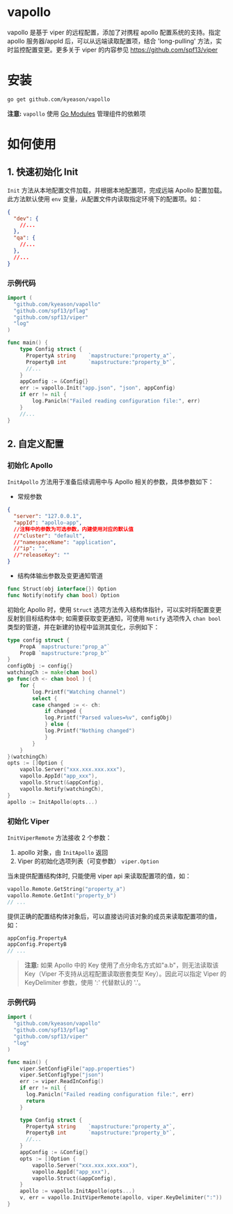 # vapollo
vapollo 是基于 viper 的远程配置，添加了对携程 apollo 配置系统的支持。指定 apollo 服务器/appId 后，可以从远端读取配置项，结合 'long-pulling' 方法，实时监控配置变更。更多关于 viper 的内容参见 https://github.com/spf13/viper

# 安装

```sh
go get github.com/kyeason/vapollo
```

**注意:** `vapollo` 使用 [Go Modules](https://github.com/golang/go/wiki/Modules) 管理组件的依赖项

# 如何使用

## 1. 快速初始化 Init
`Init` 方法从本地配置文件加载，并根据本地配置项，完成远端 Apollo 配置加载。此方法默认使用 `env` 变量，从配置文件内读取指定环境下的配置项。如：
```json
{
  "dev": {
    //...
  },
  "qa": {
    //...
  },
  //...
}
```
### 示例代码
```go
import (
  "github.com/kyeason/vapollo"
  "github.com/spf13/pflag"
  "github.com/spf13/viper"
  "log"
)

func main() {
    type Config struct {
      PropertyA string    `mapstructure:"property_a"`,
      PropertyB int       `mapstructure:"property_b"`,
      //...
    }
    appConfig := &Config{}
    err := vapollo.Init("app.json", "json", appConfig)
	if err != nil {
        log.Panicln("Failed reading configuration file:", err)
    } 
    //...
}
```
## 2. 自定义配置

### 初始化 Apollo

`InitApollo` 方法用于准备后续调用中与 Apollo 相关的参数，具体参数如下：
- 常规参数

```json
{
  "server": "127.0.0.1",
  "appId": "apollo-app",
  //注释中的参数为可选参数，内建使用对应的默认值
  //"cluster": "default",
  //"namespaceName": "application",
  //"ip": "",
  //"releaseKey": ""
}
```

- 结构体输出参数及变更通知管道
  
```go
func Struct(obj interface{}) Option
func Notify(notify chan bool) Option
````

初始化 Apollo 时，使用 `Struct` 选项方法传入结构体指针，可以实时将配置变更反射到目标结构体中; 如需要获取变更通知，可使用 `Notify` 选项传入 `chan bool` 类型的管道，并在新建的协程中监测其变化，示例如下：
```go
type config struct {
	PropA `mapstructure:"prop_a"`
	PropB `mapstructure:"prop_b"`
}
configObj := config{}
watchingCh := make(chan bool)
go func(ch <- chan bool ) {
    for {
        log.Printf("Watching channel")
        select {
        case changed := <- ch:
            if changed {
            log.Printf("Parsed values=%v", configObj)
            } else {
            log.Printf("Nothing changed")
            }
        }
    }
}(watchingCh)
opts := []Option {
    vapollo.Server("xxx.xxx.xxx.xxx"),
    vapollo.AppId("app_xxx"),
    vapollo.Struct(&appConfig),
    vapollo.Notify(watchingCh),
}
apollo := InitApollo(opts...)
```

### 初始化 Viper

`InitViperRemote` 方法接收 2 个参数：

1. apollo 对象，由 `InitApollo` 返回
2. Viper 的初始化选项列表（可变参数） `viper.Option`

当未提供配置结构体时, 只能使用 viper api 来读取配置项的值，如：

```go
vapollo.Remote.GetString("property_a")
vapollo.Remote.GetInt("property_b")
// ...
```

提供正确的配置结构体对象后，可以直接访问该对象的成员来读取配置项的值，如：

```go
appConfig.PropertyA
appConfig.PropertyB
// ...
```

> **注意:**  如果 Apollo 中的 Key 使用了点分命名方式如"a.b"，则无法读取该 Key（Viper 不支持从远程配置读取嵌套类型 Key）。因此可以指定 Viper 的 KeyDelimiter 参数，使用 ':' 代替默认的 '.'。

### 示例代码

```go
import (
  "github.com/kyeason/vapollo"
  "github.com/spf13/pflag"
  "github.com/spf13/viper"
  "log"
)

func main() {
    viper.SetConfigFile("app.properties")
    viper.SetConfigType("json")
    err := viper.ReadInConfig()
    if err != nil {
      log.Panicln("Failed reading configuration file:", err)
      return
    }

    type Config struct {
      PropertyA string    `mapstructure:"property_a"`,
      PropertyB int       `mapstructure:"property_b"`,
      //...
    }
    appConfig := &Config{}
    opts := []Option {
    	vapollo.Server("xxx.xxx.xxx.xxx"),
    	vapollo.AppId("app_xxx"),
        vapollo.Struct(&appConfig),
    }
    apollo := vapollo.InitApollo(opts...)
    v, err = vapollo.InitViperRemote(apollo, viper.KeyDelimiter(":"))
}
```



